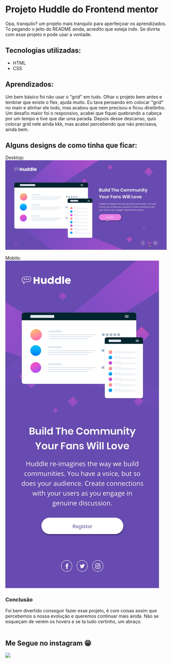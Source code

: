 # Projeto Huddle do Frontend mentor

Opa, tranquilo? um projeto mais tranquilo para aperfeiçoar os aprendizados. To pegando o jeito do README ainda, acredito que esteja indo. Se divirta com esse projeto e pode usar a vontade.

## Tecnologias utilizadas:
- HTML
- CSS

## Aprendizados:
Um bem básico foi não usar o "grid" em tudo. Olhar o projeto bem antes e lembrar que existe o flex, ajuda muito. Eu tava pensando em colocar "grid" no main e alinhar ele todo, mas acabou que nem precisou e ficou direitinho. <br>
Um desafio maior foi o responsivo, acabei que fiquei quebrando a cabeça por um tempo e tive que dar uma parada. Depois desse descanso, quis colocar grid nele ainda kkk, mas acabei percebendo que não precisava, ainda bem.

## Alguns designs de como tinha que ficar:

Desktop:
<img src=.\src\designs\desktop-design.jpg>

Mobile:
<br>
<img src=.\src\designs\mobile-design.jpg>

### Conclusão 
Foi bem divertido conseguir fazer esse projeto, é com coisas assim que percebemos a nossa evolução e queremos continuar mais ainda. Não se esqueçam de verem os hovers e se ta tudo certinho, um abraço.
<br>
<br>

 ## Me Segue no instagram 😁
 
<div> 
  <a href="https://instagram.com/icaro.mirales/" target="_blank"> <img src="https://img.shields.io/badge/-Instagram-%23E4405F?style=for-the-badge&logo=instagram&logoColor=white" target="_blank"></a> 
</div>

